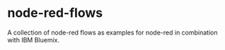 # node-red-flows
A collection of node-red flows as examples for node-red in combination with IBM Bluemix.
